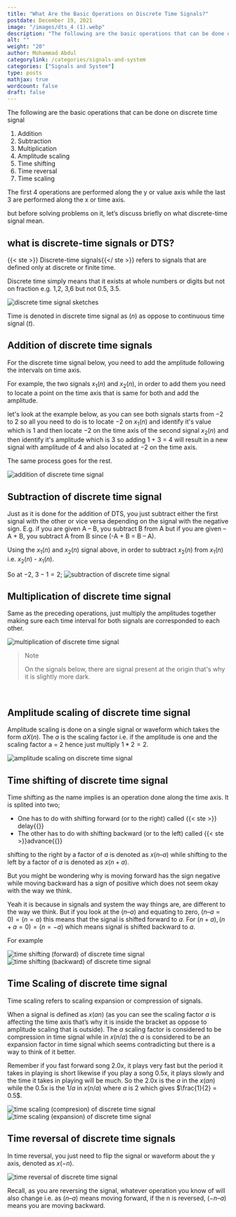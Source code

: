```yaml
---
title: "What Are the Basic Operations on Discrete Time Signals?"
postdate: December 19, 2021
image: "/images/dts_4 (1).webp"
description: "The following are the basic operations that can be done on discrete time signal addition, subtraction, multiplication, amplitude scaling, time shifting, time reversal, time scaling"
alt: ""
weight: "20"
author: Mohammad Abdul
categorylink: /categories/signals-and-system
categories: ["Signals and System"]
type: posts
mathjax: true
wordcount: false
draft: false
---
```


The following are the basic operations that can be done on discrete time signal

1. Addition
2. Subtraction
3. Multiplication
4. Amplitude scaling
5. Time shifting
6. Time reversal
7. Time scaling

The first 4 operations are performed along the y or value axis while the last 3 are performed along the x or time axis.

but before solving problems on it, let’s discuss briefly on what discrete-time signal mean.

## what is discrete-time signals or DTS?

{{< ste >}} Discrete-time signals{{</ ste >}} refers to signals that are defined only at discrete or finite time.

Discrete time simply means that it exists at whole numbers or digits but not on fraction e.g. 1,2, 3,6 but not 0.5, 3.5.

<img src="/images/dts_4 (1).webp" alt="discrete time signal sketches">

Time is denoted in discrete time signal as $(n)$ as oppose to continuous time signal $(t)$.

## Addition of discrete time signals

For the discrete time signal below, you need to add the amplitude following the intervals on time axis.

For example, the two signals $x_{1}(n)$ and $x_{2}(n)$, in order to add them you need to locate a point on the time axis that is same for both and add the amplitude.

let's look at the example below, as you can see both signals starts from $-2$ to $2$ so all you need to do is to locate $-2$ on $x_{1}(n)$ and identify it's value which is 1 and then locate $-2$ on the time axis of the second signal $x_{2}(n)$ and then identify it's amplitude which is 3 so adding 1 + 3 = 4 will result in a new signal with amplitude of 4 and also located at $-2$ on the time axis.

The same process goes for the rest.

<img src="/images/dts_6 (1).webp" alt="addition of discrete time signal">

## Subtraction of discrete time signal

Just as it is done for the addition of DTS, you just subtract either the first signal with the other or vice versa depending on the signal with the negative sign. E.g. if you are given A – B, you subtract B from A but if you are given –A + B, you subtract A from B since (-A + B = B – A).

Using the $x_{1}(n)$ and $x_{2}(n)$ signal above, in order to subtract $x_{2}(n)$ from $x_{1}(n)$ i.e. $x_{2}(n)$ - $x_{1}(n)$.

So at $-2$, $3 - 1 = 2$;
<img src="/images/dts_7 (1).webp" alt="subtraction of discrete time signal">

## Multiplication of discrete time signal

Same as the preceding operations, just multiply the amplitudes together making sure each time interval for both signals are corresponded to each other.

<img src="/images/dts_1 (1).webp" alt="multiplication of discrete time signal">

<blockquote class="blockquote">
   <p class="little-nugget">Note</p>
   <p class="quote-text">On the signals below, there are signal present at the origin that's why it is slightly more dark.
 </blockquote>
 <br>

## Amplitude scaling of discrete time signal

Amplitude scaling is done on a single signal or waveform which takes the form $aX(n)$. The $a$ is the scaling factor i.e. if the amplitude is one and the scaling factor a = 2 hence just multiply $1 * 2 = 2$.

<img src="/images/dts_5 (1).webp" alt="amplitude scaling on discrete time signal">

## Time shifting of discrete time signal

Time shifting as the name implies is an operation done along the time axis. It is splited into two;

<ul class="ul-in-post"> 
<li>One has to do with shifting forward (or to the right) called {{< ste >}} delay{{</ ste >}}</li>
<li>The other has to do with shifting backward (or to the left) called {{< ste >}}advance{{</ ste >}}</li>
</ul>

shifting to the right by a factor of $a$ is denoted as $x(n – a)$ while shifting to the left by a factor of $a$ is denoted as $x(n + a)$.

But you might be wondering why is moving forward has the sign negative while moving backward has a sign of positive which does not seem okay with the way we think.

Yeah it is because in signals and system the way things are, are different to the way we think.
But if you look at the $(n – a)$ and equating to zero, $(n – a = 0) = (n = a)$ this means that the signal is shifted forward to $a$. For $(n + a), (n + a = 0) = (n = - a)$ which means signal is shifted backward to $a$.

For example

<img src="/images/dts_10 (1).webp" alt="time shifting (forward) of discrete time signal">

<img src="/images/dts_3 (1).webp" alt="time shifting (backward) of discrete time signal">

## Time Scaling of discrete time signal

Time scaling refers to scaling expansion or compression of signals.

When a signal is defined as $x(an)$ (as you can see the scaling factor $a$ is affecting the time axis that’s why it is inside the bracket as oppose to amplitude scaling that is outside). The $a$ scaling factor is considered to be compression in time signal while in $x(n/a)$ the $a$ is considered to be an expansion factor in time signal which seems contradicting but there is a way to think of it better.

Remember if you fast forward song 2.0x, it plays very fast but the period it takes in playing is short likewise if you play a song 0.5x, it plays slowly and the time it takes in playing will be much. So the 2.0x is the $a$ in the $x(an)$ while the 0.5x is the $1/a$ in $x(n/a)$ where $a$ is 2 which gives $\frac{1}{2} = 0.5$.

<img src="/images/dts_2 (1).webp" alt="time scaling (compresion) of discrete time signal">

<img src="/images/dts_9 (1).webp" alt="time scaling (expansion) of discrete time signal">

## Time reversal of discrete time signals

In time reversal, you just need to flip the signal or waveform about the y axis, denoted as $x(-n)$.

<img src="/images/dts_8 (1).webp" alt="time reversal of discrete time signal">

Recall, as you are reversing the signal, whatever operation you know of will also change i.e. as $(n – a)$ means moving forward, if the n is reversed, $(-n – a)$ means you are moving backward.
